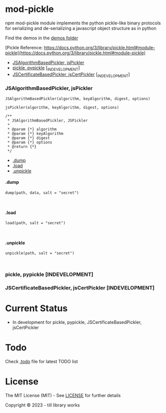 # mod-pickle

npm mod-pickle module implements the python pickle-like binary protocols for serializing and de-serializing a javascript object structure as in python

Find the demos in the [demos folder](./demos)


[Pickle Reference: https://docs.python.org/3/library/pickle.html#module-pickle](https://docs.python.org/3/library/pickle.html#module-pickle)



- [JSAlgorithmBasedPickler, jsPickler](#jspickler)
- [pickle, pypickle](#pypickle) [<sub>INDEVELOPMENT</sub>]
- [JSCertificateBasedPickler, jsCertPickler](#jscertpickler) [<sub>INDEVELOPMENT</sub>]



### <a name="jspickler"></a>JSAlgorithmBasedPickler, jsPickler

`JSAlgorithmBasedPickler(algorithm, keyAlgorithm, digest, options)`

`jsPickler(algorithm, keyAlgorithm, digest, options)`


```
/**
 * JSAlgorithmBasedPickler, JSPickler
 *
 * @param {*} algorithm
 * @param {*} keyAlgorithm
 * @param {*} digest
 * @param {*} options
 * @return {*}
 */
```

- [.dump](#jspicklerdump)
- [.load](#jspicklerload)
- [.unpickle](#jspicklerunpickle)


#### <a name="jspicklerdump"></a>.dump

`dump(path, data, salt = "secret")`

```


```

#### <a name="jspicklerload"></a>.load

`load(path, salt = "secret")`

```


```

#### <a name="jspicklerunpickle"></a>.unpickle

`unpickle(path, salt = "secret")`

```


```



### <a name="pypickle"></a>pickle, pypickle [INDEVELOPMENT]



### <a name="jscertpickler"></a>JSCertificateBasedPickler, jsCertPickler [INDEVELOPMENT]



# Current Status

- In development for pickle, pypickle, JSCertificateBasedPickler, jsCertPickler

# Todo

Check [.todo](./.todo) file for latest TODO list

<!-- # References -->

# License

The MIT License (MIT) - See [LICENSE](./LICENSE) for further details

Copyright © 2023 - till library works
